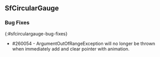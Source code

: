 ## SfCircularGauge

### Bug Fixes
{:#sfcirculargauge-bug-fixes}

* \#260054 - ArgumentOutOfRangeException will no longer be thrown when immediately add and clear pointer with animation.